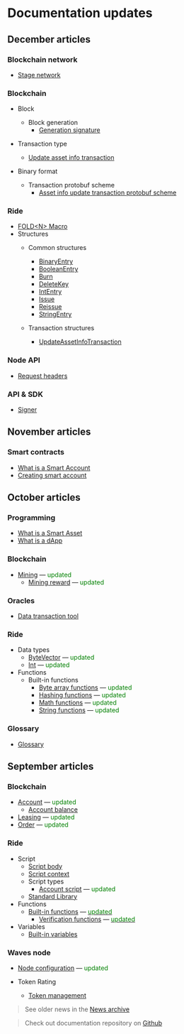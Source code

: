 # Documentation updates

## December articles

### Blockchain network

* [Stage network](blockchain/blockchain-network/stage-network)

### Blockchain

* Block
  * Block generation
    * [Generation signature](blockchain/block/block-generation/generation-signature)

* Transaction type
  * [Update asset info transaction](blockchain/transaction-type/update-asset-info-transaction)

* Binary format
  * Transaction protobuf scheme
    * [Asset info update transaction protobuf scheme](blockchain/binary-format/transaction-protobuf-scheme/update-asset-info-transaction-protobuf-scheme)

### Ride

* [FOLD&lt;N&gt; Macro](ride/fold-macro)
* Structures
  * Common structures
    * [BinaryEntry](ride/structures/common-structures/binary-entry)
    * [BooleanEntry](ride/structures/common-structures/boolean-entry)
    * [Burn](ride/structures/common-structures/burn)
    * [DeleteKey](ride/structures/common-structures/delete-key)
    * [IntEntry](ride/structures/common-structures/int-entry)
    * [Issue](ride/structures/common-structures/issue)
    * [Reissue](ride/structures/common-structures/reissue)
    * [StringEntry](ride/structures/common-structures/string-entry)

  * Transaction structures
    * [UpdateAssetInfoTransaction](ride/structures/transaction-structures/update-asset-info-transaction)

### Node API

* [Request headers](waves-node/node-api/headers)

### API & SDK

* [Signer](/en/building-apps/waves-api-and-sdk/client-libraries/signer)

## November articles

### Smart contracts

* [What is a Smart Account](smart-contracts/what-is-smart-account)
* [Creating smart account](smart-contracts/how-to-create-smart-account)

## October articles

### Programming

* [What is a Smart Asset](smart-contracts/what-is-smart-asset)
* [What is a dApp](smart-contracts/what-is-a-dapp)

### Blockchain

* [Mining](blockchain/mining) — <span style="color:green">updated</span>
  * [Mining reward](blockchain/mining/mining-reward) — <span style="color:green">updated</span>

### Oracles

* [Data transaction tool](waves-oracles/data-transaction-tool)

### Ride

* Data types
  * [ByteVector](ride/data-types/byte-vector) — <span style="color:green">updated</span>
  * [Int](ride/data-types/int) — <span style="color:green">updated</span>
* Functions
  * Built-in functions
    * [Byte array functions](ride/functions/built-in-functions/byte-array-functions) — <span style="color:green">updated</span>
    * [Hashing functions](ride/functions/built-in-functions/hashing-functions) — <span style="color:green">updated</span>
    * [Math functions](ride/functions/built-in-functions/math-functions) — <span style="color:green">updated</span>
    * [String functions](ride/functions/built-in-functions/string-functions) — <span style="color:green">updated</span>

### Glossary

* [Glossary](glossary/glossary)

## September articles

### Blockchain

* [Account](blockchain/account) — <span style="color:green">updated</span>
  * [Account balance](blockchain/account/account-balance)
* [Leasing](blockchain/leasing) — <span style="color:green">updated</span>
* [Order](blockchain/order) — <span style="color:green">updated</span>

### Ride

* Script
  * [Script body](ride/script/script-body)
  * [Script context](ride/script/script-context)
  * Script types
    * [Account script](ride/script/script-types/account-script) — <span style="color:green">updated</span>
  * [Standard Library](ride/script/standard-library)
* Functions
  * [Built-in functions](ride/functions/built-in-functions) — [<span style="color:green">updated</span>](https://github.com/wavesplatform/waves-documentation/commit/b9c34cc7a7c0f540a2e41be8592233e1903da0d2#diff-b3344cfde38b2228710ac8c6a652a56d)
    * [Verification functions](ride/functions/built-in-functions/verification-functions) — [<span style="color:green">updated</span>](https://github.com/wavesplatform/waves-documentation/commit/de148968d16389068ce77865bcc3a482eb3fb9b5?diff=unified#diff-7d8db406e747ac90ad2ed0ae321fc5fe)
* Variables
  * [Built-in variables](ride/variables/built-in-variables)

### Waves node

* [Node configuration](waves-node/node-configuration) — <span style="color:green">updated</span>

* Token Rating
  * [Token management](waves-token-rating/token-management)

> See older news in the [News archive](miscellaneous/news-archive)

> Check out documentation repository on [Github](https://github.com/wavesplatform/waves-documentation)

